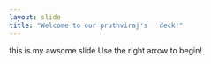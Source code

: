 ```yaml
---
layout: slide
title: "Welcome to our pruthviraj's   deck!"
---
```

this is my awsome slide
Use the right arrow to begin!
